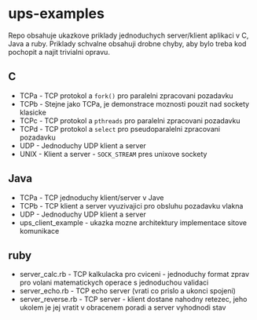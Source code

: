 # ups-examples

Repo obsahuje ukazkove priklady jednoduchych server/klient aplikaci v C, Java a ruby. Priklady schvalne obsahuji drobne chyby, aby bylo treba kod pochopit a najit trivialni opravu.

## C

* TCPa - TCP protokol a `fork()` pro paralelni zpracovani pozadavku
* TCPb - Stejne jako TCPa, je demonstrace moznosti pouzit nad sockety klasicke 
* TCPc - TCP protokol a `pthreads` pro paralelni zpracovani pozadavku
* TCPd - TCP protokol a `select` pro pseudoparalelni zpracovani pozadavku
* UDP - Jednoduchy UDP klient a server
* UNIX - Klient a server - `SOCK_STREAM` pres unixove sockety

## Java

* TCPa - TCP jednoduchy klient/server v Jave
* TCPb - TCP klient a server vyuzivajici pro obsluhu pozadavku vlakna
* UDP - Jednoduchy UDP klient a server
* ups_client_example - ukazka mozne architektury implementace sitove komunikace

## ruby

* server_calc.rb - TCP kalkulacka pro cviceni - jednoduchy format zprav pro volani matematickych operace s jednoduchou validaci
* server_echo.rb - TCP echo server (vrati co prislo a ukonci spojeni)
* server_reverse.rb - TCP server - klient dostane nahodny retezec, jeho ukolem je jej vratit v obracenem poradi a server vyhodnodi stav
